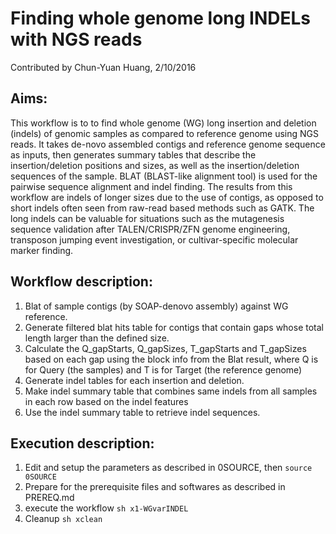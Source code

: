 # Finding whole genome long INDELs with NGS reads
Contributed by Chun-Yuan Huang, 2/10/2016

## Aims:
This workflow is to to find whole genome (WG) long insertion and deletion (indels) of genomic samples as compared to reference genome using NGS reads. It takes de-novo assembled contigs and reference genome sequence as inputs, then generates summary tables that describe the insertion/deletion positions and sizes, as well as the insertion/deletion sequences of the sample. BLAT (BLAST-like alignment tool) is used for the pairwise sequence alignment and indel finding. The results from this workflow are indels of longer sizes due to the use of contigs, as opposed to short indels often seen from raw-read based methods such as GATK. The long indels can be valuable for situations such as the mutagenesis sequence validation after TALEN/CRISPR/ZFN genome engineering, transposon jumping event investigation, or cultivar-specific molecular marker finding.

## Workflow description:
1. Blat of sample contigs (by SOAP-denovo assembly) against WG reference.
2. Generate filtered blat hits table for contigs that contain gaps whose total length larger than the defined size.
3. Calculate the Q_gapStarts, Q_gapSizes, T_gapStarts and T_gapSizes based on each gap using the block info from the Blat result, where Q is for Query (the samples) and T is for Target (the reference genome)
4. Generate indel tables for each insertion and deletion.
5. Make indel summary table that combines same indels from all samples in each row based on the indel features
6. Use the indel summary table to retrieve indel sequences.


## Execution description:
1. Edit and setup the parameters as described in 0SOURCE, then `source 0SOURCE`
2. Prepare for the prerequisite files and softwares as described in PREREQ.md
3. execute the workflow `sh x1-WGvarINDEL`
4. Cleanup `sh xclean`

